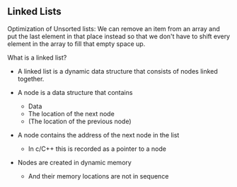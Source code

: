 ## Linked Lists

Optimization of Unsorted lists:
We can remove an item from an array and put the last element in that place instead so that we don't have to shift every element in the array to fill that empty space up.

What is a linked list?
  * A linked list is a dynamic data structure that consists of nodes linked together.
  * A node is a data structure that contains
  	* Data
  	* The location of the next node
  	* (The location of the previous node)

  * A node contains the address of the next node in the list
  	* In c/C++ this is recorded as a pointer to a node
  * Nodes are created in dynamic memory
  	* And their memory locations are not in sequence
